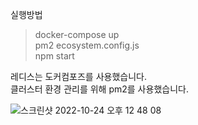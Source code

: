 실행방법
>docker-compose up <br/>
>pm2 ecosystem.config.js <br/>
>npm start

레디스는 도커컴포즈를 사용했습니다. <br/>
클러스터 환경 관리를 위해 pm2를 사용했습니다.

![스크린샷 2022-10-24 오후 12 48 08](https://user-images.githubusercontent.com/115969750/197445002-38d8e940-e6a9-4928-a46e-5e1d90049539.png)
